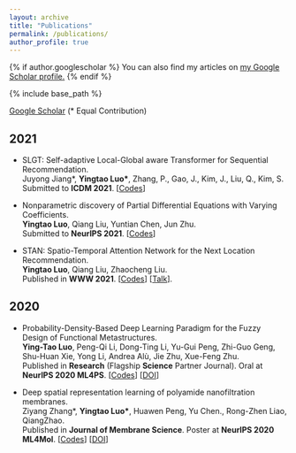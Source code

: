 ```yaml
---
layout: archive
title: "Publications"
permalink: /publications/
author_profile: true
---
```


{% if author.googlescholar %}
  You can also find my articles on <u><a href="{{author.googlescholar}}">my Google Scholar profile</a>.</u>
{% endif %}

{% include base_path %}

[Google Scholar](https://scholar.google.com/citations?user=g_MmNEoAAAAJ) (\* Equal Contribution)  
  
## 2021
* SLGT: Self-adaptive Local-Global aware Transformer for Sequential Recommendation.  
Juyong Jiang\*, __Yingtao Luo\*__, Zhang, P., Gao, J., Kim, J., Liu, Q., Kim, S.  
Submitted to __ICDM 2021__. [[Codes](https://github.com/juyongjiang/SLGT)]  
  
* Nonparametric discovery of Partial Differential Equations with Varying Coefficients.  
__Yingtao Luo__, Qiang Liu, Yuntian Chen, Jun Zhu.  
Submitted to __NeurIPS 2021__. [[Codes](https://github.com/yingtaoluo/Nonparametric-Learning-PDE-Random-Coefficient)]

* STAN: Spatio-Temporal Attention Network for the Next Location Recommendation.  
__Yingtao Luo__, Qiang Liu, Zhaocheng Liu.  
Published in __WWW 2021__. [[Codes](https://github.com/yingtaoluo/Spatial-Temporal-Attention-Network-for-POI-Recommendation)] [[Talk](https://www.youtube.com/watch?v=ajNzESvOvzs)].

## 2020
* Probability-Density-Based Deep Learning Paradigm for the Fuzzy Design of Functional Metastructures.  
__Ying-Tao Luo__, Peng-Qi Li, Dong-Ting Li, Yu-Gui Peng, Zhi-Guo Geng, Shu-Huan Xie, Yong Li, Andrea Alù, Jie Zhu, Xue-Feng Zhu.  
Published in __Research__ (Flagship __Science__ Partner Journal). Oral at __NeurIPS 2020 ML4PS__. [[Codes](github.com/yingtaoluo/Probabilistic-density-network)]  [[DOI](https://doi.org/10.1016/j.memsci.2020.118910)]
  
* Deep spatial representation learning of polyamide nanofiltration membranes.  
Ziyang Zhang\*, __Yingtao Luo\*__, Huawen Peng, Yu Chen., Rong-Zhen Liao, QiangZhao.  
Published in __Journal of Membrane Science__. Poster at __NeurIPS 2020 ML4Mol__. [[Codes](https://github.com/yingtaoluo/Nanofiltration-Membrane-Deep-Learning)]  [[DOI](https://doi.org/10.34133/2020/8757403)] 

